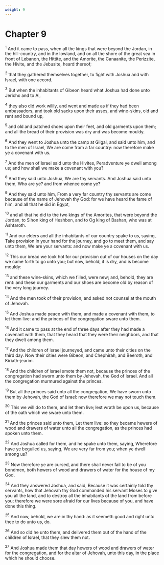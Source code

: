 ```yaml
---
weight: 9
---
```


# Chapter 9

<sup>1</sup> And it came to pass, when all the kings that were beyond the Jordan, in the hill-country, and in the lowland, and on all the shore of the great sea in front of Lebanon, the Hittite, and the Amorite, the Canaanite, the Perizzite, the Hivite, and the Jebusite, heard thereof; 

<sup>2</sup> that they gathered themselves together, to fight with Joshua and with Israel, with one accord. 

<sup>3</sup> But when the inhabitants of Gibeon heard what Joshua had done unto Jericho and to Ai, 

<sup>4</sup> they also did work wilily, and went and made as if they had been ambassadors, and took old sacks upon their asses, and wine-skins, old and rent and bound up, 

<sup>5</sup> and old and patched shoes upon their feet, and old garments upon them; and all the bread of their provision was dry and was become mouldy. 

<sup>6</sup> And they went to Joshua unto the camp at Gilgal, and said unto him, and to the men of Israel, We are come from a far country: now therefore make ye a covenant with us. 

<sup>7</sup> And the men of Israel said unto the Hivites, Peradventure ye dwell among us; and how shall we make a covenant with you? 

<sup>8</sup> And they said unto Joshua, We are thy servants. And Joshua said unto them, Who are ye? and from whence come ye? 

<sup>9</sup> And they said unto him, From a very far country thy servants are come because of the name of Jehovah thy God: for we have heard the fame of him, and all that he did in Egypt, 

<sup>10</sup> and all that he did to the two kings of the Amorites, that were beyond the Jordan, to Sihon king of Heshbon, and to Og king of Bashan, who was at Ashtaroth. 

<sup>11</sup> And our elders and all the inhabitants of our country spake to us, saying, Take provision in your hand for the journey, and go to meet them, and say unto them, We are your servants: and now make ye a covenant with us. 

<sup>12</sup> This our bread we took hot for our provision out of our houses on the day we came forth to go unto you; but now, behold, it is dry, and is become mouldy: 

<sup>13</sup> and these wine-skins, which we filled, were new; and, behold, they are rent: and these our garments and our shoes are become old by reason of the very long journey. 

<sup>14</sup> And the men took of their provision, and asked not counsel at the mouth of Jehovah. 

<sup>15</sup> And Joshua made peace with them, and made a covenant with them, to let them live: and the princes of the congregation sware unto them. 

<sup>16</sup> And it came to pass at the end of three days after they had made a covenant with them, that they heard that they were their neighbors, and that they dwelt among them. 

<sup>17</sup> And the children of Israel journeyed, and came unto their cities on the third day. Now their cities were Gibeon, and Chephirah, and Beeroth, and Kiriath-jearim. 

<sup>18</sup> And the children of Israel smote them not, because the princes of the congregation had sworn unto them by Jehovah, the God of Israel. And all the congregation murmured against the princes. 

<sup>19</sup> But all the princes said unto all the congregation, We have sworn unto them by Jehovah, the God of Israel: now therefore we may not touch them. 

<sup>20</sup> This we will do to them, and let them live; lest wrath be upon us, because of the oath which we sware unto them. 

<sup>21</sup> And the princes said unto them, Let them live: so they became hewers of wood and drawers of water unto all the congregation, as the princes had spoken unto them. 

<sup>22</sup> And Joshua called for them, and he spake unto them, saying, Wherefore have ye beguiled us, saying, We are very far from you; when ye dwell among us? 

<sup>23</sup> Now therefore ye are cursed, and there shall never fail to be of you bondmen, both hewers of wood and drawers of water for the house of my God. 

<sup>24</sup> And they answered Joshua, and said, Because it was certainly told thy servants, how that Jehovah thy God commanded his servant Moses to give you all the land, and to destroy all the inhabitants of the land from before you; therefore we were sore afraid for our lives because of you, and have done this thing. 

<sup>25</sup> And now, behold, we are in thy hand: as it seemeth good and right unto thee to do unto us, do. 

<sup>26</sup> And so did he unto them, and delivered them out of the hand of the children of Israel, that they slew them not. 

<sup>27</sup> And Joshua made them that day hewers of wood and drawers of water for the congregation, and for the altar of Jehovah, unto this day, in the place which he should choose. 



